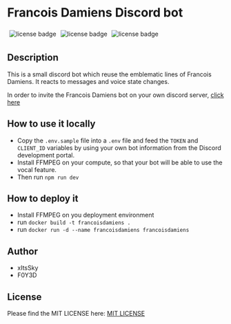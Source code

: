 # Francois Damiens Discord bot

<div style="display: flex; flex-direction: row">
<img src="https://badgen.net/badge/license/MIT/green"  alt="license badge" style="display: inline-block; margin: 5px;"/>
<img src="https://badgen.net/badge/discordjs/14.11.0/purple"  alt="license badge" style="display: inline-block; margin: 5px;"/>
<img src="https://badgen.net/badge/version/1.0.0/cyan"  alt="license badge" style="display: inline-block; margin: 5px;"/>
</div>

## Description

This is a small discord bot which reuse the emblematic lines of Francois Damiens.
It reacts to messages and voice state changes.

In order to invite the Francois Damiens bot on your own discord server, <a href="https://discord.com/api/oauth2/authorize?client_id=849312964472209438&permissions=35568837864768&scope=bot">click here</a>

## How to use it locally

- Copy the `.env.sample` file into a `.env` file and feed the `TOKEN` and `CLIENT_ID` variables by using your own bot information from the Discord development portal.
- Install FFMPEG on your compute, so that your bot will be able to use the vocal feature.
- Then run `npm run dev`

## How to deploy it

- Install FFMPEG on you deployment environment
- run `docker build -t francoisdamiens .`
- run `docker run -d --name francoisdamiens francoisdamiens`


## Author

- xItsSky
- F0Y3D

## License

Please find the MIT LICENSE here: <a href="/LICENSE">MIT LICENSE</a>
